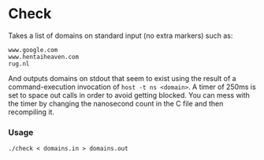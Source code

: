 # Check

Takes a list of domains on standard input (no extra markers) such as: 

```
www.google.com
www.hentaiheaven.com
rug.nl
```

And outputs domains on stdout that seem to exist using the result of a command-execution invocation of `host -t ns <domain>`. 
A timer of 250ms is set to space out calls in order to avoid getting blocked. You can mess with the timer by changing the nanosecond count in the C file and then recompiling it. 

### Usage

`./check < domains.in > domains.out`